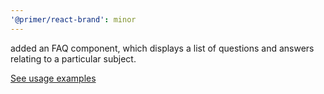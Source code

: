 ```yaml
---
'@primer/react-brand': minor
---
```


added an FAQ component, which displays a list of questions and answers relating to a particular subject.

[See usage examples](https://primer.style/react-brand/components/FAQ)

